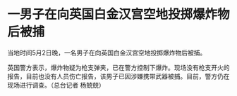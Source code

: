 # 一男子在向英国白金汉宫空地投掷爆炸物后被捕

当地时间5月2日晚，一名男子在向英国白金汉宫空地投掷爆炸物后被捕。

英国警方表示，爆炸物疑为枪支弹夹，已在警方控制下爆炸。现场没有枪支开火的报告，目前也没有人员伤亡报告，该男子已因涉嫌携带武器被捕。目前，警方仍在现场进行调查。（总台记者
杨兢兢）

